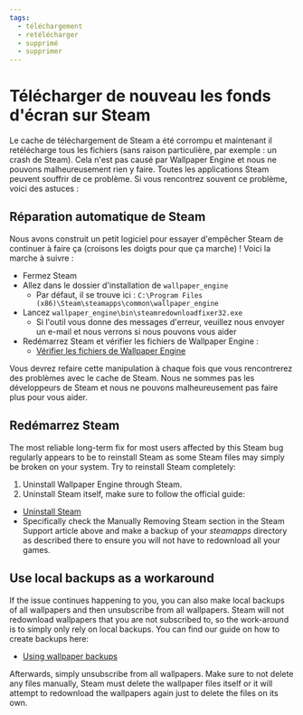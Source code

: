 ```yaml
---
tags:
  - téléchargement
  - retélécharger
  - supprimé
  - supprimer
---
```


# Télécharger de nouveau les fonds d'écran sur Steam

Le cache de téléchargement de Steam a été corrompu et maintenant il retélécharge tous les fichiers (sans raison particulière, par exemple : un crash de Steam). Cela n'est pas causé par Wallpaper Engine et nous ne pouvons malheureusement rien y faire. Toutes les applications Steam peuvent souffrir de ce problème. Si vous rencontrez souvent ce problème, voici des astuces :

## Réparation automatique de Steam
Nous avons construit un petit logiciel pour essayer d'empêcher Steam de continuer à faire ça (croisons les doigts pour que ça marche) ! Voici la marche à suivre :
* Fermez Steam
* Allez dans le dossier d'installation de `wallpaper_engine`
  * Par défaut, il se trouve ici : `C:\Program Files (x86)\Steam\steamapps\common\wallpaper_engine`
* Lancez `wallpaper_engine\bin\steamredownloadfixer32.exe`
  * Si l'outil vous donne des messages d'erreur, veuillez nous envoyer un e-mail et nous verrons si nous pouvons vous aider
* Redémarrez Steam et vérifier les fichiers de Wallpaper Engine :
  * [Vérifier les fichiers de Wallpaper Engine](https://support.steampowered.com/kb_article.php?ref=2037-QEUH-3335)

Vous devrez refaire cette manipulation à chaque fois que vous rencontrerez des problèmes avec le cache de Steam. Nous ne sommes pas les développeurs de Steam et nous ne pouvons malheureusement pas faire plus pour vous aider.

## Redémarrez Steam

The most reliable long-term fix for most users affected by this Steam bug regularly appears to be to reinstall Steam as some Steam files may simply be broken on your system. Try to reinstall Steam completely:

1. Uninstall Wallpaper Engine through Steam.
2. Uninstall Steam itself, make sure to follow the official guide:
  * [Uninstall Steam](https://support.steampowered.com/kb_article.php?ref=9609-OBMP-2526)
  * Specifically check the Manually Removing Steam section in the Steam Support article above and make a backup of your *steamapps* directory as described there to ensure you will not have to redownload all your games.

## Use local backups as a workaround

If the issue continues happening to you, you can also make local backups of all wallpapers and then unsubscribe from all wallpapers. Steam will not redownload wallpapers that you are not subscribed to, so the work-around is to simply only rely on local backups. You can find our guide on how to create backups here:

* [Using wallpaper backups](/steam/backup)

Afterwards, simply unsubscribe from all wallpapers. Make sure to not delete any files manually, Steam must delete the wallpaper files itself or it will attempt to redownload the wallpapers again just to delete the files on its own.